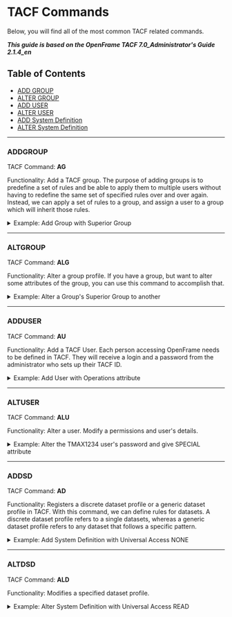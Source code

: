# TACF Commands

Below, you will find all of the most common TACF related commands.

**_This guide is based on the OpenFrame TACF 7.0_Administrator's Guide 2.1.4_en_**

## Table of Contents

- [ADD GROUP](#addgroup)
- [ALTER GROUP](#altgroup)
- [ADD USER](#adduser)
- [ALTER USER](#altuser)
- [ADD System Definition](#addsd)
- [ALTER System Definition](#altdsd)

***

### ADDGROUP

TACF Command: **AG** 

Functionality: Add a TACF group. The purpose of adding groups is to predefine a set of rules and be able to apply them to multiple users without having to redefine the same set of specified rules over and over again. Instead, we can apply a set of rules to a group, and assign a user to a group which will inherit those rules.

<details>
	<summary>Example: Add Group with Superior Group</summary>

- Group Name    : $GROUP
- Owner         : $OWNER
- Superior Group: SYS1
```
ADDGROUP ('$GROUP') OWNER('$OWNER') SUPGROUP('SYS1')
```
</details>

***

### ALTGROUP

TACF Command: **ALG**

Functionality: Alter a group profile. If you have a group, but want to alter some attributes of the group, you can use this command to accomplish that.

<details>
	<summary>Example: Alter a Group's Superior Group to another</summary>

- Group Name 	: $GROUP
- Owner 		: $OWNER
- Superior Group: NEWGRP1
```
ALTGROUP $GROUP OWNER('$OWNER') SUPGROUP('NEWGRP1')
```

</details>

***

### ADDUSER

TACF Command: **AU**

Functionality: Add a TACF User. Each person accessing OpenFrame needs to be defined in TACF. They will receive a login and a password from the administrator who sets up their TACF ID. 

<details>
	<summary>Example: Add User with Operations attribute</summary>

- Username     : TMAX1234
- Password     : TMAXPASS
- Name         : Tmax Soft
- Owner        : ROOT
- Default Group: SYS1
- Special Attr : Operations
```
ADDUSER ('TMAX1234') PASSWORD('TMAXPASS') NAME('Tmax Soft') OWNER('ROOT') DFLTGRP('SYS1') OPERATIONS 
```
</details>

***

### ALTUSER

TACF Command: **ALU**

Functionality: Alter a user. Modify a permissions and user's details.

<details>
	<summary>Example: Alter the TMAX1234 user's password and give SPECIAL attribute</summary>

- User Name     : TMAX1234
- Data          : <Changed to NODATA>
- Password      : NEWPASS1
- Special Attr  : SPECIAL
```
ALTUSER (TMAX1234) NODATA PASSWORD('NEWPASS1') SPECIAL
```
</details>

***

### ADDSD

TACF Command: **AD**

Functionality: Registers a discrete dataset profile or a generic dataset profile in TACF. With this command, we can define rules for datasets. A discrete dataset profile refers to a single datasets, whereas a generic dataset profile refers to any dataset that follows a specific pattern.

<details>
	<summary>Example: Add System Definition with Universal Access NONE</summary>

- Group Name    : $GROUP
- Owner         : $OWNER
```
ADDSD ('$NAME') AUDIT($AUTHORITY) DATA('$COMMENT') OWNER('$NAME') UACC(NONE) UNIT(D) VOLUME(DEFVOL)
```
</details>

***

### ALTDSD

TACF Command: **ALD**

Functionality: Modifies a specified dataset profile.

<details>
	<summary>Example: Alter System Definition with Universal Access READ</summary>

- Group Name 	: $GROUP
- Owner 		: $OWNER
```
ALD ('$NAME') AUDIT($AUTHORITY) DATA('$COMMENT') OWNER('$NAME') UACC(READ) UNIT(D) VOLUME(DEFVOL)
```

</details>